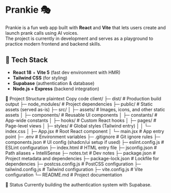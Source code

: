 # Prankie 🎭

Prankie is a fun web app built with **React** and **Vite** that lets users create and launch prank calls using AI voices.  
The project is currently in development and serves as a playground to practice modern frontend and backend skills.

## 🚀 Tech Stack
- **React 18** + **Vite 5** (fast dev environment with HMR)  
- **Tailwind CSS** (for styling)  
- **Supabase** (authentication & database)  
- **Node.js + Express** (backend integration)  

📂 Project Structure
plaintext
Copy code
client/
 ├─ dist/                  # Production build output
 ├─ node_modules/          # Project dependencies
 ├─ public/                # Static assets (served as-is)
 ├─ src/
 │   ├─ assets/            # Images, icons, and other static assets
 │   ├─ components/        # Reusable UI components
 │   ├─ constants/         # App-wide constants
 │   ├─ hooks/             # Custom React hooks
 │   ├─ pages/             # Page-level views
 │   ├─ styles/            # Global styles (Tailwind entry)
 │   │   └─ index.css
 │   ├─ App.jsx            # Root React component
 │   └─ main.jsx           # App entry point
 ├─ .env                   # Environment variables
 ├─ .gitignore             # Git ignore rules
 ├─ components.json        # UI config (shadcn/ui setup if used)
 ├─ eslint.config.js       # ESLint configuration
 ├─ index.html             # HTML entry file
 ├─ jsconfig.json          # Path aliases + IntelliSense
 ├─ notes.txt              # Dev notes
 ├─ package.json           # Project metadata and dependencies
 ├─ package-lock.json      # Lockfile for dependencies
 ├─ postcss.config.js      # PostCSS configuration
 ├─ tailwind.config.js     # Tailwind configuration
 ├─ vite.config.js         # Vite configuration
 └─ README.md              # Project documentation

📝 Status
Currently building the authentication system with Supabase.